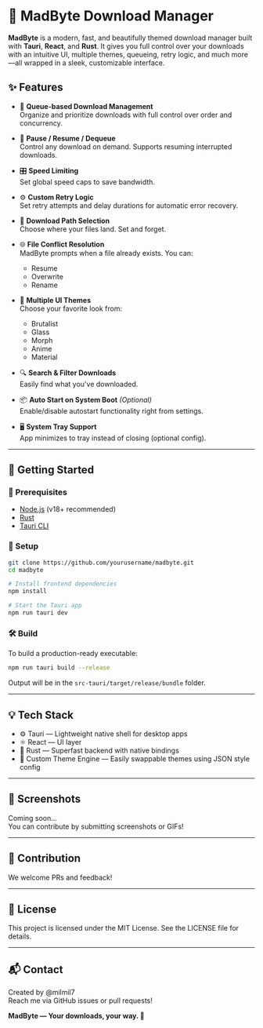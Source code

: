 # 🚀 MadByte Download Manager

**MadByte** is a modern, fast, and beautifully themed download manager built with **Tauri**, **React**, and **Rust**. It gives you full control over your downloads with an intuitive UI, multiple themes, queueing, retry logic, and much more—all wrapped in a sleek, customizable interface.


## ✨ Features

- 🔁 **Queue-based Download Management**  
  Organize and prioritize downloads with full control over order and concurrency.

- 💾 **Pause / Resume / Dequeue**  
  Control any download on demand. Supports resuming interrupted downloads.

- 🎛️ **Speed Limiting**  
  Set global speed caps to save bandwidth.

- ⚙️ **Custom Retry Logic**  
  Set retry attempts and delay durations for automatic error recovery.

- 📁 **Download Path Selection**  
  Choose where your files land. Set and forget.

- 🌐 **File Conflict Resolution**  
  MadByte prompts when a file already exists. You can:
  - Resume
  - Overwrite
  - Rename

- 🌈 **Multiple UI Themes**  
  Choose your favorite look from:
  - Brutalist
  - Glass
  - Morph
  - Anime
  - Material

- 🔍 **Search & Filter Downloads**  
  Easily find what you've downloaded.

- 📦 **Auto Start on System Boot** *(Optional)*  
  Enable/disable autostart functionality right from settings.

- 🖥️ **System Tray Support**  
  App minimizes to tray instead of closing (optional config).

---

## 🚀 Getting Started

### 🧰 Prerequisites

- [Node.js](https://nodejs.org/) (v18+ recommended)
- [Rust](https://www.rust-lang.org/tools/install)
- [Tauri CLI](https://tauri.app/v1/guides/getting-started/prerequisites)

### 🔧 Setup

```bash
git clone https://github.com/yourusername/madbyte.git
cd madbyte

# Install frontend dependencies
npm install

# Start the Tauri app
npm run tauri dev
```

### 🛠️ Build

To build a production-ready executable:

```bash
npm run tauri build --release
```

Output will be in the `src-tauri/target/release/bundle` folder.

---

## 💡 Tech Stack

- ⚙️ Tauri — Lightweight native shell for desktop apps
- ⚛️ React — UI layer
- 🦀 Rust — Superfast backend with native bindings
- 🎨 Custom Theme Engine — Easily swappable themes using JSON style config

---

## 📸 Screenshots

Coming soon...  
You can contribute by submitting screenshots or GIFs!

---

## 🙌 Contribution

We welcome PRs and feedback!  

---

## 📝 License

This project is licensed under the MIT License. See the LICENSE file for details.

---

## 📬 Contact

Created by @milmil7  
Reach me via GitHub issues or pull requests!

**MadByte — Your downloads, your way. 🚀**